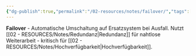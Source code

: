```yaml
---
{"dg-publish":true,"permalink":"/02-resources/notes/failover/","tags":["ausfallschutz/umschaltung","automatisch/ersatzsystem","it-sicherheit"],"noteIcon":"","updated":"2025-09-05T10:12:29.404+02:00"}
---
```



**Failover** - Automatische Umschaltung auf Ersatzsystem bei Ausfall.
Nutzt [[02 - RESOURCES/Notes/Redundanz\|Redundanz]] für nahtlose Weiterarbeit - kritisch für [[02 - RESOURCES/Notes/Hochverfügbarkeit\|Hochverfügbarkeit]].